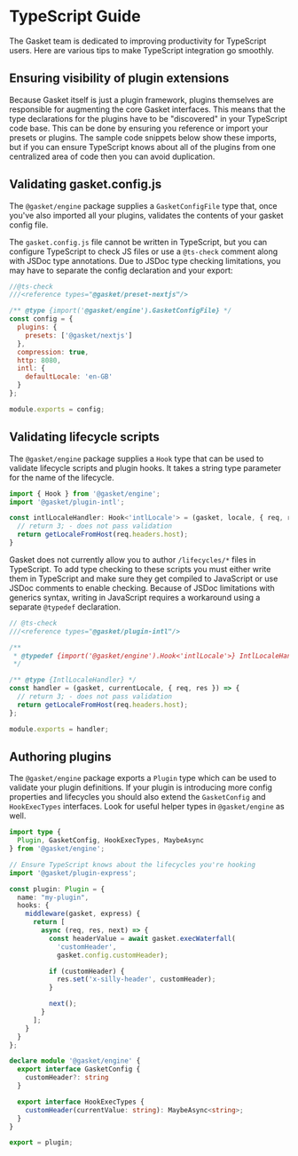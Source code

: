 # TypeScript Guide

The Gasket team is dedicated to improving productivity for TypeScript users. Here are various tips to make TypeScript integration go smoothly.

## Ensuring visibility of plugin extensions

Because Gasket itself is just a plugin framework, plugins themselves are responsible for augmenting the core Gasket interfaces. This means that the type declarations for the plugins have to be "discovered" in your TypeScript code base. This can be done by ensuring you reference or import your presets or plugins. The sample code snippets below show these imports, but if you can ensure TypeScript knows about all of the plugins from one centralized area of code then you can avoid duplication.

## Validating gasket.config.js

The `@gasket/engine` package supplies a `GasketConfigFile` type that, once you've also imported all your plugins, validates the contents of your gasket config file.

The `gasket.config.js` file cannot be written in TypeScript, but you can configure TypeScript to check JS files or use a `@ts-check` comment along with JSDoc type annotations. Due to JSDoc type checking limitations, you may have to separate the config declaration and your export:

```javascript
//@ts-check
///<reference types="@gasket/preset-nextjs"/>

/** @type {import('@gasket/engine').GasketConfigFile} */
const config = {
  plugins: {
    presets: ['@gasket/nextjs']
  },
  compression: true,
  http: 8080,
  intl: {
    defaultLocale: 'en-GB'
  }
};

module.exports = config;
```

## Validating lifecycle scripts

The `@gasket/engine` package supplies a `Hook` type that can be used to validate lifecycle scripts and plugin hooks. It takes a string type parameter for the name of the lifecycle.

```typescript
import { Hook } from '@gasket/engine';
import '@gasket/plugin-intl';

const intlLocaleHandler: Hook<'intlLocale'> = (gasket, locale, { req, res }) => {
  // return 3; - does not pass validation
  return getLocaleFromHost(req.headers.host);
}
```

Gasket does not currently allow you to author `/lifecycles/*` files in TypeScript. To add type checking to these scripts you must either write them in TypeScript and make sure they get compiled to JavaScript or use JSDoc comments to enable checking. Because of JSDoc limitations with generics syntax, writing in JavaScript requires a workaround using a separate `@typedef` declaration.

```javascript
// @ts-check
///<reference types="@gasket/plugin-intl"/>

/** 
 * @typedef {import('@gasket/engine').Hook<'intlLocale'>} IntlLocaleHandler
 */

/** @type {IntlLocaleHandler} */
const handler = (gasket, currentLocale, { req, res }) => {
  // return 3; - does not pass validation
  return getLocaleFromHost(req.headers.host);
};

module.exports = handler;
```

## Authoring plugins

The `@gasket/engine` package exports a `Plugin` type which can be used to validate your plugin definitions. If your plugin is introducing more config properties and lifecycles you should also extend the `GasketConfig` and `HookExecTypes` interfaces. Look for useful helper types in `@gasket/engine` as well.

```typescript
import type {
  Plugin, GasketConfig, HookExecTypes, MaybeAsync
} from '@gasket/engine';

// Ensure TypeScript knows about the lifecycles you're hooking
import '@gasket/plugin-express';

const plugin: Plugin = {
  name: "my-plugin",
  hooks: {
    middleware(gasket, express) {
      return [
        async (req, res, next) => {
          const headerValue = await gasket.execWaterfall(
            'customHeader',
            gasket.config.customHeader);

          if (customHeader) {
            res.set('x-silly-header', customHeader);
          }

          next();
        }
      ];
    }
  }
};

declare module '@gasket/engine' {
  export interface GasketConfig {
    customHeader?: string
  }

  export interface HookExecTypes {
    customHeader(currentValue: string): MaybeAsync<string>;
  }
}

export = plugin;
```
